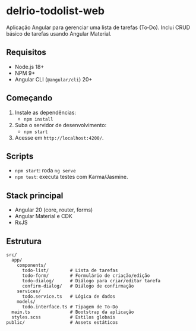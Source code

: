 # delrio-todolist-web

Aplicação Angular para gerenciar uma lista de tarefas (To‑Do). Inclui CRUD básico de tarefas usando Angular Material.

## Requisitos
- Node.js 18+
- NPM 9+ 
- Angular CLI (`@angular/cli`) 20+

## Começando
1. Instale as dependências:
   - `npm install`
2. Suba o servidor de desenvolvimento:
   - `npm start`
3. Acesse em `http://localhost:4200/`.

## Scripts
- `npm start`: roda `ng serve`
- `npm test`: executa testes com Karma/Jasmine.

## Stack principal
- Angular 20 (core, router, forms)
- Angular Material e CDK
- RxJS

## Estrutura
```
src/
  app/
    components/
      todo-list/        # Lista de tarefas
      todo-form/        # Formulário de criação/edição
      todo-dialog/      # Diálogo para criar/editar tarefa
      confirm-dialog/   # Diálogo de confirmação
    services/
      todo.service.ts   # Lógica de dados
    models/
      todo.interface.ts # Tipagem de To‑Do
  main.ts               # Bootstrap da aplicação
  styles.scss           # Estilos globais
public/                 # Assets estáticos
```